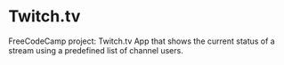# Twitch.tv
FreeCodeCamp project: Twitch.tv App that shows the current status of a stream using a predefined list of channel users.
